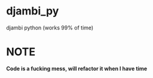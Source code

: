 # djambi_py
djambi python (works 99% of time)
# NOTE
**Code is a fucking mess, will refactor it when I have time**
